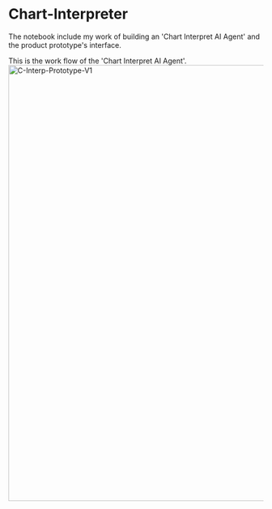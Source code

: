 # Chart-Interpreter
The notebook include my work of building an 'Chart Interpret AI Agent' and the product prototype's interface.

This is the work flow of the 'Chart Interpret AI Agent'.
<img width="862" alt="C-Interp-Prototype-V1" src="https://github.com/user-attachments/assets/0eda87cc-1ca1-4a52-9550-0244a151224e" />
